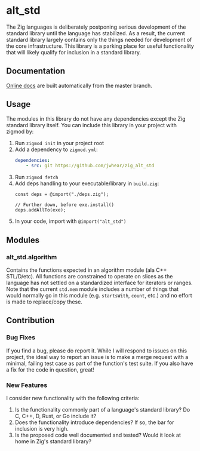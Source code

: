 # alt_std
The Zig languages is deliberately postponing serious development of the standard library until the language has stabilized.  As a result, the current standard library largely contains only the things needed for development of the core infrastructure.  This library is a parking place for useful functionality that will likely qualify for inclusion in a standard library.

## Documentation
[Online docs](https://jwhear.github.io/zig_alt_std/index.html#root) are built automatically from the master branch.

## Usage
The modules in this library do not have any dependencies except the Zig standard library itself.  You can include this library in your project with zigmod by:
1. Run `zigmod init` in your project root
2. Add a dependency to `zigmod.yml`:
   ```yaml
   dependencies:
       - src: git https://github.com/jwhear/zig_alt_std
   ```
3. Run `zigmod fetch`
4. Add deps handling to your executable/library in `build.zig`:
   ```zig
   const deps = @import("./deps.zig");

   // Further down, before exe.install()
   deps.addAllTo(exe);
   ```
5. In your code, import with `@import("alt_std")`


## Modules
### alt_std.algorithm
Contains the functions expected in an algorithm module (ala C++ STL/D/etc).  All functions are constrained to operate on slices as the language has not settled on a standardized interface for iterators or ranges.  Note that the current `std.mem` module includes a number of things that would normally go in this module (e.g. `startsWith`, `count`, etc.) and no effort is made to replace/copy these.

## Contribution
### Bug Fixes
If you find a bug, please do report it.  While I will respond to issues on this project, the ideal way to report an issue is to make a merge request with a minimal, failing test case as part of the function's test suite.  If you also have a fix for the code in question, great!

### New Features
I consider new functionality with the following criteria:
1) Is the functionality commonly part of a language's standard library?  Do C, C++, D, Rust, or Go include it?
2) Does the functionality introduce dependencies?  If so, the bar for inclusion is very high.
3) Is the proposed code well documented and tested?  Would it look at home in Zig's standard library?
